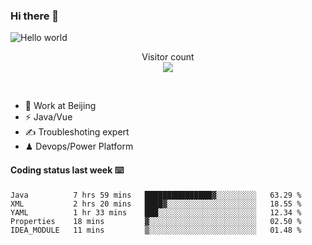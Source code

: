 ### Hi there 👋

<img src="https://raw.githubusercontent.com/sagar-viradiya/sagar-viradiya/master/resources/banner.png" alt="Hello world">
<p align="center"> 
  Visitor count<br/>
  <img src="https://profile-counter.glitch.me/youszoe/count.svg" />
</p>
<br/>

- 🍻 Work at Beijing 
- ⚡  Java/Vue
- ✍️  Troubleshoting expert
- ♟  Devops/Power Platform 

#### Coding status last week ⌨️

<!--START_SECTION:waka-->
```text
Java          7 hrs 59 mins   ███████████████▓░░░░░░░░░   63.29 % 
XML           2 hrs 20 mins   ████▓░░░░░░░░░░░░░░░░░░░░   18.55 % 
YAML          1 hr 33 mins    ███░░░░░░░░░░░░░░░░░░░░░░   12.34 % 
Properties    18 mins         ▓░░░░░░░░░░░░░░░░░░░░░░░░   02.50 % 
IDEA_MODULE   11 mins         ▒░░░░░░░░░░░░░░░░░░░░░░░░   01.48 % 
```
<!--END_SECTION:waka-->

<br/>
<center><img src="http://ghchart.rshah.org/409ba5/yousazoe" alt="" /></center>



